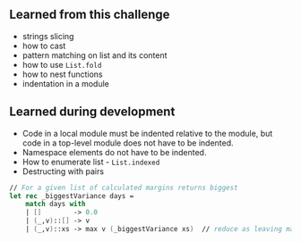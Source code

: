## Learned from this challenge

- strings slicing
- how to cast
- pattern matching on list and its content
- how to use ```List.fold```
- how to nest functions
- indentation in a module

## Learned during development

- Code in a local module must be indented relative to the module,
  but code in a top-level module does not have to be indented.
- Namespace elements do not have to be indented.
- How to enumerate list - ```List.indexed```
- Destructing with pairs

```fsharp
// For a given list of calculated margins returns biggest
let rec _biggestVariance days =
    match days with
    | []        -> 0.0
    | (_,v)::[] -> v
    | (_,v)::xs -> max v (_biggestVariance xs)  // reduce as leaving max
```